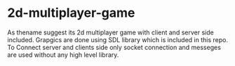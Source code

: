 # 2d-multiplayer-game 
As thename suggest its 2d multiplayer game with client and server side included. 
Grapgics are done using SDL library which is included in this repo.
To Connect server and clients side only socket connection and messeges are used without any high level library.
